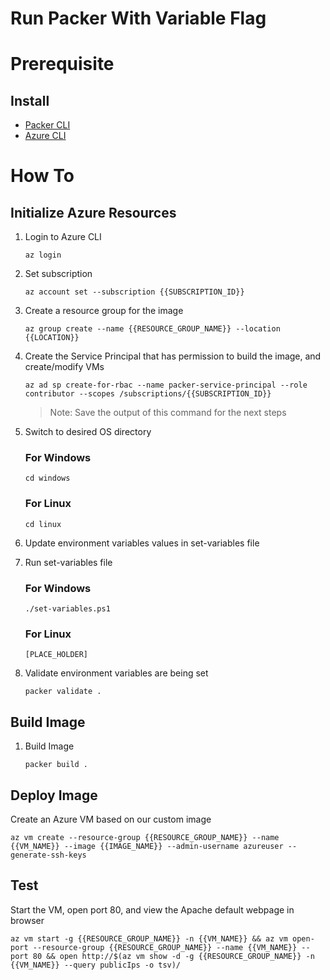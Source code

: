 # Run Packer With Variable Flag

# Prerequisite 
## Install
- [Packer CLI](https://developer.hashicorp.com/packer/tutorials/docker-get-started/get-started-install-cli )
- [Azure CLI](https://docs.microsoft.com/en-us/cli/azure/install-azure-cli)


# How To
## Initialize Azure Resources
1. Login to Azure CLI

    ```az login```

2. Set subscription

    ```az account set --subscription {{SUBSCRIPTION_ID}}```

3. Create a resource group for the image

    ```az group create --name {{RESOURCE_GROUP_NAME}} --location {{LOCATION}}```

4. Create the Service Principal that has permission to build the image, and create/modify VMs

    ```az ad sp create-for-rbac --name packer-service-principal --role contributor --scopes /subscriptions/{{SUBSCRIPTION_ID}}```

    > Note: Save the output of this command for the next steps


5. Switch to desired OS directory

    ### For Windows

    ```cd windows```

    ### For Linux

    ```cd linux```

6. Update environment variables values in set-variables file 

7. Run set-variables file

    ### For Windows
    
    ```./set-variables.ps1```

    ### For Linux

    ```[PLACE_HOLDER]```

7. Validate environment variables are being set

    ```packer validate .```

## Build Image

1. Build Image

    ```packer build .```

## Deploy Image
Create an Azure VM based on our custom image

```az vm create --resource-group {{RESOURCE_GROUP_NAME}} --name {{VM_NAME}} --image {{IMAGE_NAME}} --admin-username azureuser --generate-ssh-keys```

## Test
Start the VM, open port 80, and view the Apache default webpage in browser

```az vm start -g {{RESOURCE_GROUP_NAME}} -n {{VM_NAME}} && az vm open-port --resource-group {{RESOURCE_GROUP_NAME}} --name {{VM_NAME}} --port 80 && open http://$(az vm show -d -g {{RESOURCE_GROUP_NAME}} -n {{VM_NAME}} --query publicIps -o tsv)/```



